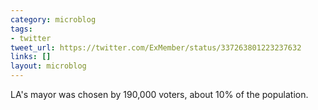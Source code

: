 ```yaml
---
category: microblog
tags:
- twitter
tweet_url: https://twitter.com/ExMember/status/337263801223237632
links: []
layout: microblog
---
```

LA's mayor was chosen by 190,000 voters, about 10% of the population.
